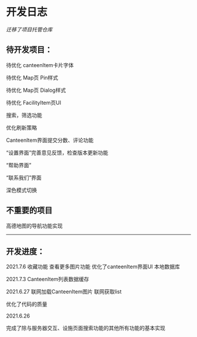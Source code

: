 # 开发日志
*迁移了项目托管仓库*

## 待开发项目：

待优化 canteenItem卡片字体

待优化 Map页 Pin样式

待优化 Map页 Dialog样式

待优化 FacilityItem页UI

搜索，筛选功能

优化刷新策略

CanteenItem界面提交分数、评论功能

“设置界面”完善意见反馈，检查版本更新功能

“帮助界面”

“联系我们”界面

深色模式切换

## 不重要的项目

高德地图的导航功能实现

****

## 开发进度：

2021.7.6
收藏功能
查看更多图片功能
优化了canteenItem界面UI
本地数据库

2021.7.3
CanteenItem列表数据缓存

2021.6.27
联网加载CanteenItem图片
联网获取list

优化了代码的质量

2021.6.26

完成了除与服务器交互、设施页面搜索功能的其他所有功能的基本实现
